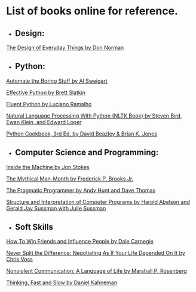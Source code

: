 # List of books online for reference.

- ## Design:

[The Design of Everyday Things by Don Norman](http://www.nixdell.com/classes/HCI-and-Design-Spring-2017/The-Design-of-Everyday-Things-Revised-and-Expanded-Edition.pdf)


- ## Python:

[Automate the Boring Stuff by Al Sweigart](https://automatetheboringstuff.com)

[Effective Python by Brett Slatkin](https://arisuchan.jp/λ/src/1498628824511-0.pdf)

[Fluent Python by Luciano Ramalho ](http://1.droppdf.com/files/X06AR/fluent-python-2015-.pdf)

[Natural Language Processing With Python (NLTK Book) by Steven Bird, Ewan Klein, and Edward Loper](https://www.nltk.org/book/)

[Python Cookbook, 3rd Ed. by David Beazley & Brian K. Jones](https://d.cxcore.net/Python/Python_Cookbook_3rd_Edition.pdf)


- ## Computer Science and Programming:

[Inside the Machine by Jon Stokes](http://joe90.yolasite.com/resources/InsidetheMachine.pdf)

[The Mythical Man-Month by Frederick P. Brooks Jr.](https://web.eecs.umich.edu/~weimerw/2018-481/readings/mythical-man-month.pdf)

[The Pragmatic Programmer by Andy Hunt and Dave Thomas](https://www.nceclusters.no/globalassets/filer/nce/diverse/the-pragmatic-programmer.pdf)

[Structure and Interpretation of Computer Programs by Harold Abelson and Gerald Jay Sussman with Julie Sussman](https://web.mit.edu/alexmv/6.037/sicp.pdf)


- ## Soft Skills

[How To Win Friends and Influence People by Dale Carnegie](https://images.kw.com/docs/2/1/2/212345/1285134779158_htwfaip.pdf)

[Never Split the Difference: Negotiating As If Your Life Depended On It by Chris Voss](http://livre2.com/LIVREE/E1/E001005.pdf)

[Nonviolent Communication: A Language of Life by Marshall P. Rosenberg](https://classroommanagementcem.weebly.com/uploads/4/3/2/5/4325801/nvc_language_of_life_chapters_1-5.pdf)

[Thinking, Fast and Slow by Daniel Kahneman](http://dspace.vnbrims.org:13000/jspui/bitstream/123456789/2224/1/Daniel-Kahneman-Thinking-Fast-and-Slow-.pdf)
